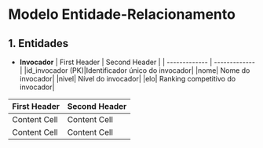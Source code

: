 # Modelo Entidade-Relacionamento

## 1. Entidades

- **Invocador**
| First Header  | Second Header |
| ------------- | ------------- |
|id_invocador (PK)|Identificador único do invocador|
|nome| Nome do invocador|
|nivel| Nível do invocador|
|elo| Ranking competitivo do invocador|

| First Header  | Second Header |
| ------------- | ------------- |
| Content Cell  | Content Cell  |
| Content Cell  | Content Cell  |
